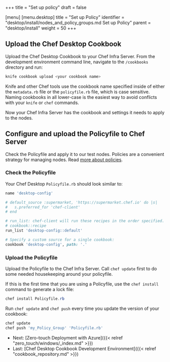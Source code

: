 +++
title = "Set up policy"
draft = false

[menu]
  [menu.desktop]
    title = "Set up Policy"
    identifier = "desktop/install/nodes_and_policy_groups.md Set up Policy"
    parent = "desktop/install"
    weight = 50
+++

## Upload the Chef Desktop Cookbook

Upload the Chef Desktop Cookbook to your Chef Infra Server. From the development environment command line, navigate to the `/cookbooks` directory and run:

```powershell
knife cookbook upload <your cookbook name>
```

Knife and other Chef tools use the cookbook name specified inside of either the `metadata.rb` file or the `policyfile.rb` file, which is case sensitive. Naming cookbooks in all lower-case is the easiest way to avoid conflicts with your `knife` or `chef` commands.

Now your Chef Infra Server has the cookbook and settings it needs to apply to the nodes.

## Configure and upload the Policyfile to Chef Server

Check the Policyfile and apply it to our test nodes. Policies are a convenient strategy for managing nodes. Read [more about policies](https://blog.jerryaldrichiii.com/chef_infra/2019/05/28/using-policyfile-cookbooks.html).

### Check the Policyfile

Your Chef Desktop `Policyfile.rb` should look similar to:

```ruby
name 'desktop-config'

# default_source :supermarket, 'https://supermarket.chef.io' do |s|
#   s.preferred_for 'chef-client'
# end

# run_list: chef-client will run these recipes in the order specified.
# cookbook::recipe
run_list 'desktop-config::default'

# Specify a custom source for a single cookbook:
cookbook 'desktop-config', path: '.'
```

### Upload the Policyfile

Upload the Policyfile to the Chef Infra Server. Call `chef update` first to do some needed housekeeping around your policyfile.

If this is the first time that you are using a Policyfile, use the `chef install` command to generate a lock file:

```powershell
chef install Policyfile.rb
```

Run `chef update` and `chef push` every time you update the version of your cookbook:

```powershell
chef update
chef push 'my_Policy_Group' 'Policyfile.rb'
```

- Next: [Zero-touch Deployment with Azure]({{< relref "zero_touch/windows/_index.md" >}})
- Last: [Chef Desktop Cookbook Development Environment]({{< relref "cookbook_repository.md" >}})
